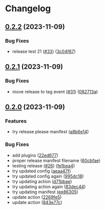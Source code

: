 # Changelog

## [0.2.2](https://github.com/michaelangeloio/does-it-throw/compare/does-it-throw-vscode-v0.2.1...does-it-throw-vscode-v0.2.2) (2023-11-09)


### Bug Fixes

* release test 21 ([#33](https://github.com/michaelangeloio/does-it-throw/issues/33)) ([3c04f87](https://github.com/michaelangeloio/does-it-throw/commit/3c04f87ffdebf63e4f274d107610507fc45edd04))

## [0.2.1](https://github.com/michaelangeloio/does-it-throw/compare/does-it-throw-vscode-v0.2.0...does-it-throw-vscode-v0.2.1) (2023-11-09)


### Bug Fixes

* move release to tag event ([#31](https://github.com/michaelangeloio/does-it-throw/issues/31)) ([082713a](https://github.com/michaelangeloio/does-it-throw/commit/082713afecc40c0d2bc230ffab22e1527298a54c))

## [0.2.0](https://github.com/michaelangeloio/does-it-throw/compare/does-it-throw-vscode-v0.1.6...does-it-throw-vscode-v0.2.0) (2023-11-09)


### Features

* try release please manifest ([a8b6e14](https://github.com/michaelangeloio/does-it-throw/commit/a8b6e14dfbf4cc3c13baa84d9570d0421ca804b1))


### Bug Fixes

* add plugins ([22ed677](https://github.com/michaelangeloio/does-it-throw/commit/22ed6770f4cd4b4805351746768a46c83400e7a3))
* proper release manifest filename ([60cbfae](https://github.com/michaelangeloio/does-it-throw/commit/60cbfaee9f01e4aa12478f12559f9d05890cb232))
* testing release ([#26](https://github.com/michaelangeloio/does-it-throw/issues/26)) ([fe1bea4](https://github.com/michaelangeloio/does-it-throw/commit/fe1bea48ac278d2d4fa23aba775e9ea5fd51c59a))
* try updated config ([aeaa47f](https://github.com/michaelangeloio/does-it-throw/commit/aeaa47f6b9c7ecfed85187523478258ca5900217))
* try updated config again ([995dc18](https://github.com/michaelangeloio/does-it-throw/commit/995dc18dd10a0c816d6b34d621e765655a8e4ed7))
* try updating action ([d71bbae](https://github.com/michaelangeloio/does-it-throw/commit/d71bbaea624f9031d90a4a26f37ff0d2b4888042))
* try updating action again ([83dec44](https://github.com/michaelangeloio/does-it-throw/commit/83dec44c31dfd1f5603587e01b7ed09e87cdbc8e))
* try updating manifest ([ee86305](https://github.com/michaelangeloio/does-it-throw/commit/ee86305f424fa3d300c144305fd1e963f4c2084c))
* update action ([2269fe5](https://github.com/michaelangeloio/does-it-throw/commit/2269fe5c92787c6685f7fe8309afdb876064a888))
* update action ([843e77c](https://github.com/michaelangeloio/does-it-throw/commit/843e77c393db15569d8fa22c016a03f1a0ac78c1))
